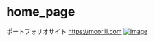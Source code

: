 # home_page

ポートフォリオサイト
https://mooriii.com
[![image](https://user-images.githubusercontent.com/24749358/70146524-b5b3c200-16e5-11ea-8bc2-addbc64f217b.png)](https://mooriii.com)
